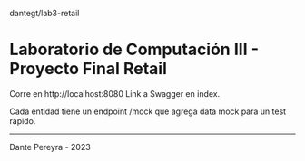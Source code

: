 dantegt/lab3-retail
# Laboratorio de Computación III - Proyecto Final Retail

Corre en http://localhost:8080 Link a Swagger en index.

Cada entidad tiene un endpoint /mock que agrega data mock para un test rápido.  

---
Dante Pereyra - 2023
